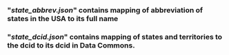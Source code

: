 ### "*state_abbrev.json*" contains mapping of abbreviation of states in the USA to its full name
### "*state_dcid.json*" contains mapping of states and territories to the dcid to its dcid in Data Commons.
